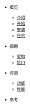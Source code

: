 * 概览
  * [介绍](zh-cn/introduction.md)
  * [开始](zh-cn/quick-start.md)
  * [安装](zh-cn/install.md)
  * [日志](zh-cn/release-notes.md)

* 指南
  * [架构](zh-cn/architecture.md)
  * [接口](zh-cn/apis.md)

* 评测
  * [功能](zh-cn/features.md)
  * [性能](zh-cn/performance.md)

* 参考
